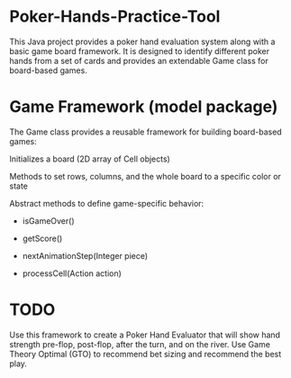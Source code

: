 # Poker-Hands-Practice-Tool

This Java project provides a poker hand evaluation system along with a basic game board framework. It is designed to identify different poker hands from a set of cards and provides an extendable Game class for board-based games.

# Game Framework (model package)

The Game class provides a reusable framework for building board-based games:

Initializes a board (2D array of Cell objects)

Methods to set rows, columns, and the whole board to a specific color or state

Abstract methods to define game-specific behavior:

- isGameOver()

- getScore()

- nextAnimationStep(Integer piece)

- processCell(Action action)

# TODO

Use this framework to create a Poker Hand Evaluator that will show hand strength pre-flop, post-flop, after the turn, and on the river. 
Use Game Theory Optimal (GTO) to recommend bet sizing and recommend the best play.
